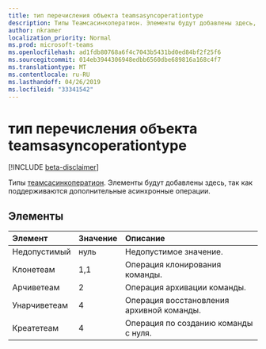 ```yaml
---
title: тип перечисления объекта teamsasyncoperationtype
description: Типы Теамсасинкоператион. Элементы будут добавлены здесь, так как поддерживаются дополнительные асинхронные операции.
author: nkramer
localization_priority: Normal
ms.prod: microsoft-teams
ms.openlocfilehash: ad1fdb80768a6f4c7043b5431bd0ed84bf2f25f6
ms.sourcegitcommit: 014eb3944306948edbb6560dbe689816a168c4f7
ms.translationtype: MT
ms.contentlocale: ru-RU
ms.lasthandoff: 04/26/2019
ms.locfileid: "33341542"
---
```

# <a name="teamsasyncoperationtype-enum-type"></a>тип перечисления объекта teamsasyncoperationtype

[!INCLUDE [beta-disclaimer](../../includes/beta-disclaimer.md)]

Типы [теамсасинкоператион](teamsasyncoperation.md). Элементы будут добавлены здесь, так как поддерживаются дополнительные асинхронные операции.

## <a name="members"></a>Элементы

| Элемент | Значение| Описание |
|:---------------|:--------|:----------|
|Недопустимый|нуль|Недопустимое значение.|
|Клонетеам|1,1|Операция клонирования команды.|
|Арчиветеам|2|Операция архивации команды.|
|Унарчиветеам|4|Операция восстановления архивной команды.|
|Креатетеам|4|Операция по созданию команды с нуля.|

